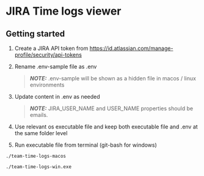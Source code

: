 # JIRA Time logs viewer

## Getting started

1. Create a JIRA API token from https://id.atlassian.com/manage-profile/security/api-tokens
2. Rename .env-sample file as .env

   > **_NOTE:_** .env-sample will be shown as a hidden file in macos / linux environments

3. Update content in .env as needed

   > **_NOTE:_** JIRA_USER_NAME and USER_NAME properties should be emails.

4. Use relevant os executable file and keep both executable file and .env at the same folder level
5. Run executable file from terminal (git-bash for windows)

```
./team-time-logs-macos
```

```
./team-time-logs-win.exe
```
